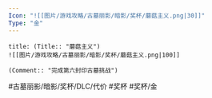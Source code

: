 ```yaml
---
Icon: "![[图片/游戏攻略/古墓丽影/暗影/奖杯/蘑菇主义.png|30]]"
Type: "金"
---
```

```ad-common-gold-trophy
title: (Title:: "蘑菇主义")
![[图片/游戏攻略/古墓丽影/暗影/奖杯/蘑菇主义.png|100]]

(Comment:: "完成第六封印古墓挑战")
```

#古墓丽影/暗影/奖杯/DLC/代价 #奖杯 #奖杯/金
